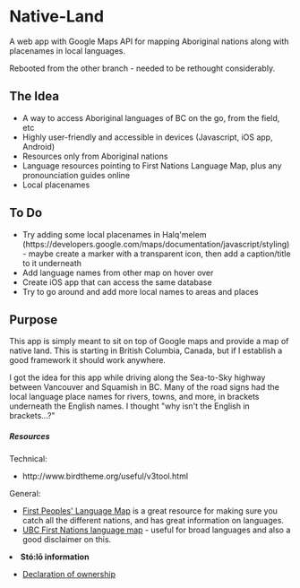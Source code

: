 Native-Land
===========

A web app with Google Maps API for mapping Aboriginal nations along with placenames in local languages.

Rebooted from the other branch - needed to be rethought considerably.

<h2>The Idea</h2>
<ul>
  <li>A way to access Aboriginal languages of BC on the go, from the field, etc</li>
  <li>Highly user-friendly and accessible in devices (Javascript, iOS app, Android)</li>
  <li>Resources only from Aboriginal nations</li>
  <li>Language resources pointing to First Nations Language Map, plus any pronounciation guides online</li>
  <li>Local placenames</li>
</ul>

<h2>To Do</h2>
<ul>
<li>Try adding some local placenames in Halq'melem (https://developers.google.com/maps/documentation/javascript/styling) - maybe create a marker with a transparent icon, then add a caption/title to it underneath</li>
<li>Add language names from other map on hover over</li>
<li>Create iOS app that can access the same database</li>
<li>Try to go around and add more local names to areas and places</li>
</ul>

<h2>Purpose</h2>
<p>This app is simply meant to sit on top of Google maps and provide a map of native land. This is starting in British Columbia, Canada, but if I establish a good framework it should work anywhere.</p>
<p>I got the idea for this app while driving along the Sea-to-Sky highway between Vancouver and Squamish in BC. Many of the road signs had the local language place names for rivers, towns, and more, in brackets underneath the English names. I thought "why isn't the English in brackets...?"</p>

<h5>Resources</h5>
Technical:
<ul>
<li>http://www.birdtheme.org/useful/v3tool.html</li>
</ul>
General:
  <ul>
    <li><a href="http://maps.fphlcc.ca/">First Peoples' Language Map</a> is a great resource for making sure you catch all the different nations, and has great information on languages.</li>
    <li><a href="http://fnlg.arts.ubc.ca/images/BClangs2.gif">UBC First Nations language map</a> - useful for broad languages and also a good disclaimer on this.</li>
  </ul>
  
  <li><strong>Stó:lō information</strong></li>
  <ul>
    <li><a href="http://sxta.bc.ca/declaration.html">Declaration of ownership</a></li>
  </ul>
</ul>
